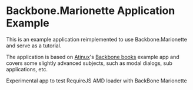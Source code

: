 Backbone.Marionette Application Example
======================================

This is an example application reimplemented to use Backbone.Marionette and serve as a tutorial.



The application is based on [Atinux](http://www.atinux.fr)'s [Backbone books](http://www.atinux.fr/backbone-books/) example app and covers some slightly advanced subjects, such as modal dialogs, sub applications, etc.

Experimental app to test RequireJS AMD loader with BackBone Marionette 